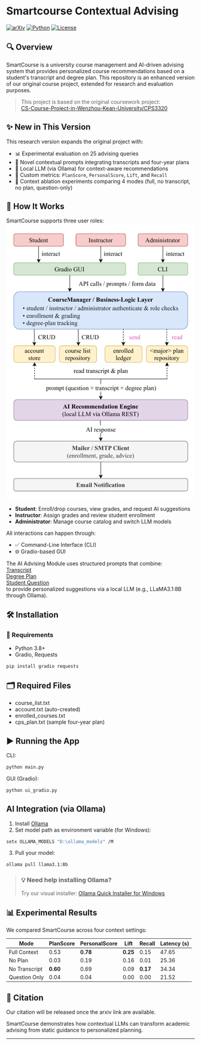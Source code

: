 # Smartcourse Contextual Advising

[![arXiv](https://img.shields.io/badge/Paper-arXiv-red)](https://arxiv.org/abs/xxxx.xxxxx)
[![Python](https://img.shields.io/badge/Python-3.8%2B-blue)](#)
[![License](https://img.shields.io/badge/License-MIT-green)](#license)

## 🔍 Overview

SmartCourse is a university course management and AI-driven advising system that provides personalized course recommendations based on a student's transcript and degree plan. This repository is an enhanced version of our original course project, extended for research and evaluation purposes.

> This project is based on the original coursework project:  
> [CS-Course-Project-in-Wenzhou-Kean-University/CPS3320](https://github.com/EthanYixuanMi/CS-Course-Project-in-Wenzhou-Kean-University/tree/main/CPS3320)


## ✨ New in This Version

This research version expands the original project with:
- 📊 Experimental evaluation on 25 advising queries
- 🎯 Novel contextual prompts integrating transcripts and four-year plans
- 🧠 Local LLM (via Ollama) for context-aware recommendations
- 📐 Custom metrics: `PlanScore`, `PersonalScore`, `Lift`, and `Recall`
- 🧪 Context ablation experiments comparing 4 modes (full, no transcript, no plan, question-only)


## 🧠 How It Works

SmartCourse supports three user roles:
![System Architecture](assets/SmartCourse_arch.png)

- **Student**: Enroll/drop courses, view grades, and request AI suggestions
- **Instructor**: Assign grades and review student enrollment
- **Administrator**: Manage course catalog and switch LLM models


All interactions can happen through:
- ✅ Command-Line Interface (CLI)
- 🌐 Gradio-based GUI


The AI Advising Module uses structured prompts that combine:  
[Transcript]()  
[Degree Plan]()  
[Student Question]()  
to provide personalized suggestions via a local LLM (e.g., LLaMA3.1:8B through Ollama).

## 🛠 Installation

### 🔧 Requirements
- Python 3.8+
- Gradio, Requests

```bash
pip install gradio requests
```


## 🗂️ Required Files
- course_list.txt
- account.txt (auto-created)
- enrolled_courses.txt
- cps_plan.txt (sample four-year plan)


## ▶️ Running the App
CLI:
```bash
python main.py
```

GUI (Gradio):
```bash
python ui_gradio.py
```


## AI Integration (via Ollama)
1. Install [Ollama](https://ollama.com/download)
2. Set model path as environment variable (for Windows):
```bash
setx OLLAMA_MODELS "D:\ollama_models" /M
```
3. Pull your model:
```bash
ollama pull llama3.1:8b
```

> ### 💡 Need help installing Ollama?
> Try our visual installer: [Ollama Quick Installer for Windows](https://github.com/EthanYixuanMi/Ollama-Windows-Installer)


## 📊 Experimental Results
We compared SmartCourse across four context settings:

| Mode          | PlanScore | PersonalScore | Lift | Recall | Latency (s) |
| ------------- | --------- | ------------- | ---- | ------ | ----------- |
| Full Context  | 0.53      | **0.78**          | **0.25** | 0.15   | 47.65       |
| No Plan       | 0.03      | 0.19          | 0.16 | 0.01   | 25.36       |
| No Transcript | **0.60**      | 0.69          | 0.09 | **0.17**   | 34.34       |
| Question Only | 0.04      | 0.04          | 0.00 | 0.00   | 21.52       |


## 📄 Citation
Our citation will be released once the arxiv link are available.







SmartCourse demonstrates how contextual LLMs can transform academic advising from static guidance to personalized planning.

---




